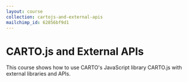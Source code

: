 ```yaml
---
layout: course
collection: cartojs-and-external-apis
mailchimp_id: 62856bf9d1
---
```

# CARTO.js and External APIs

This course shows how to use CARTO's JavaScript library CARTO.js with external libraries and APIs.
